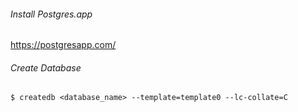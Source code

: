 ###### Install Postgres.app
https://postgresapp.com/

###### Create Database
```
$ createdb <database_name> --template=template0 --lc-collate=C
```

